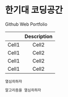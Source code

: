 # 한기대 코딩공간
Github Web Portfolio

<!-- Heading -->
||Description|
|:--:|:--:|
|Cell1|Cell2|
|Cell1|Cell2|
|Cell1|Cell2|
|Cell1|Cell2|

<!-- Code -->
`열심히하자`

<!-- 여기다가 변수명 -->
```py 
알고리즘을 열심히하자
```
